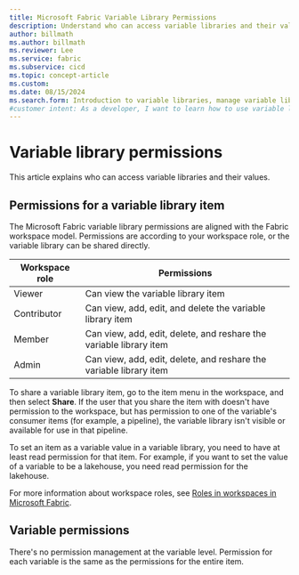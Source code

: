```yaml
---
title: Microsoft Fabric Variable Library Permissions
description: Understand who can access variable libraries and their values.
author: billmath
ms.author: billmath
ms.reviewer: Lee
ms.service: fabric
ms.subservice: cicd
ms.topic: concept-article
ms.custom:
ms.date: 08/15/2024
ms.search.form: Introduction to variable libraries, manage variable libraries, variable library permissions, variable types
#customer intent: As a developer, I want to learn how to use variable libraries and who has permission to view and edit them.
---
```


# Variable library permissions 

This article explains who can access variable libraries and their values.

## Permissions for a variable library item

The Microsoft Fabric variable library permissions are aligned with the Fabric workspace model. Permissions are according to your workspace role, or the variable library can be shared directly.

Workspace role | Permissions
---------------|------------
Viewer | Can view the variable library item
Contributor | Can view, add, edit, and delete the variable library item
Member | Can view, add, edit, delete, and reshare the variable library item
Admin | Can view, add, edit, delete, and reshare the variable library item

To share a variable library item, go to the item menu in the workspace, and then select **Share**. If the user that you share the item with doesn't have permission to the workspace, but has permission to one of the variable's consumer items (for example, a pipeline), the variable library isn't visible or available for use in that pipeline.

To set an item as a variable value in a variable library, you need to have at least read permission for that item. For example, if you want to set the value of a variable to be a lakehouse, you need read permission for the lakehouse.

For more information about workspace roles, see [Roles in workspaces in Microsoft Fabric](../../get-started/roles-workspaces.md).

## Variable permissions

There's no permission management at the variable level. Permission for each variable is the same as the permissions for the entire item.
